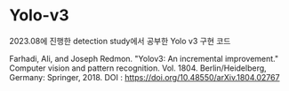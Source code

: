 # Yolo-v3

2023.08에 진행한 detection study에서 공부한 Yolo v3 구현 코드  

Farhadi, Ali, and Joseph Redmon. "Yolov3: An incremental improvement." Computer vision and pattern recognition. Vol. 1804. Berlin/Heidelberg, Germany: Springer, 2018.
DOI : https://doi.org/10.48550/arXiv.1804.02767
